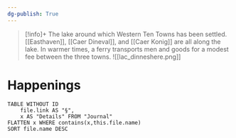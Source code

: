 ```yaml
---
dg-publish: True
---
```

> [!info]+
The lake around which Western Ten Towns has been settled. [[Easthaven]], [[Caer Dineval]], and [[Caer Konig]] are all along the lake. In warmer times, a ferry transports men and goods for a modest fee between the three towns.
![[lac_dinneshere.png]]

# Happenings
```dataview
TABLE WITHOUT ID
	file.link AS "§", 
	x AS "Details" FROM "Journal"
FLATTEN x WHERE contains(x,this.file.name) 
SORT file.name DESC
```
